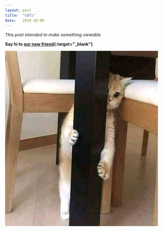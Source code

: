 ```yaml
---
layout: post
title:  "CATs"
date:   2019-10-09
---
```

*This post intended to make something viewable*

**Say hi to [our new friend](https://www.google.com){:target="_blank"}**  

![shycat](\images\raurus.png "shycat")


